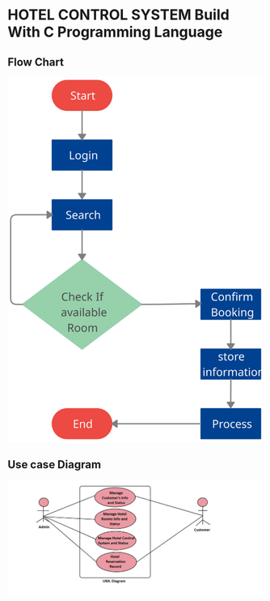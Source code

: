 
# HOTEL CONTROL SYSTEM Build With C Programming Language

## Flow Chart
![image](https://github.com/Anitabhoi/-M1_Mini-Project_March_14/blob/main/2_Architecture/flowchart.jpg)
## Use case Diagram
![image](https://github.com/Anitabhoi/-M1_Mini-Project_March_14/blob/main/2_Architecture/UML.jpg)
